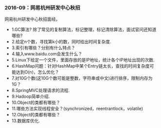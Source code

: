 <h3> 2016-09：网易杭州研发中心秋招 </h3>
 网易杭州研发中心秋招面经。
   
* 1.GC算法? 除了常见的复制算法，标记整理，标记清除算法，面试官问还知道哪些?   
* 2.给定n个数，寻找第k小的数，同时给出时间复杂度.     
* 3.索引有哪些？分别有什么特点？     
* 4.输入www.baidu.com会发生什么？     
* 5.Linux下给定一个文件，里面存放的是IP地址，统计各个IP地址出现的次数.
* 6.HashMap问题：针对HashMap中某个Entry链太长，查找的时间复杂度可能达到O(n)，怎么优化？
* 7.对10G个数(这10G个数可能是整数，字符串或中文)进行排序，限制内存为1G？
* 8.SpringMVC处理请求的流程.
* 9.Hadoop简单介绍.
* 10.Object的类都有哪些？
* 11.哪些方法实现线程安全？(synchronized，reentrantlock，volatile)
* 12.Object的类都有哪些？
* 13.数据库优化.
